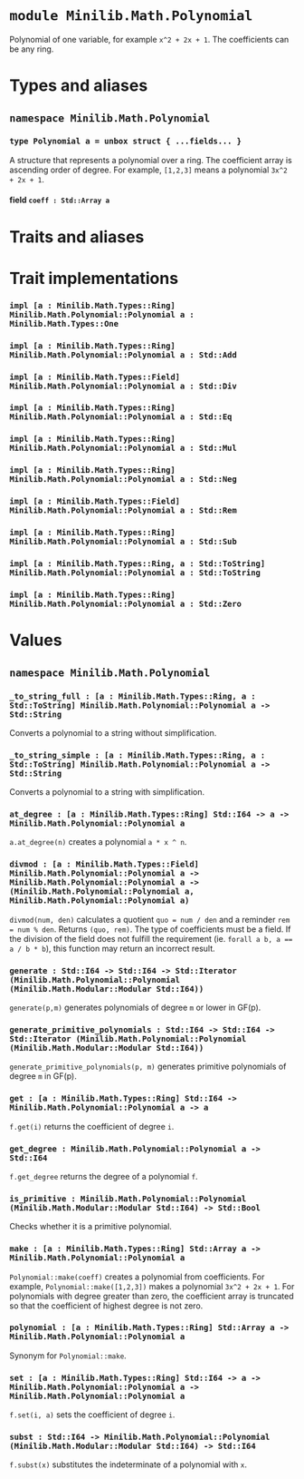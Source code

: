 # `module Minilib.Math.Polynomial`

Polynomial of one variable, for example `x^2 + 2x + 1`. The coefficients can be any ring.

# Types and aliases

## `namespace Minilib.Math.Polynomial`

### `type Polynomial a = unbox struct { ...fields... }`

A structure that represents a polynomial over a ring.
The coefficient array is ascending order of degree.
For example, `[1,2,3]` means a polynomial `3x^2 + 2x + 1`.

#### field `coeff : Std::Array a`

# Traits and aliases

# Trait implementations

### `impl [a : Minilib.Math.Types::Ring] Minilib.Math.Polynomial::Polynomial a : Minilib.Math.Types::One`

### `impl [a : Minilib.Math.Types::Ring] Minilib.Math.Polynomial::Polynomial a : Std::Add`

### `impl [a : Minilib.Math.Types::Field] Minilib.Math.Polynomial::Polynomial a : Std::Div`

### `impl [a : Minilib.Math.Types::Ring] Minilib.Math.Polynomial::Polynomial a : Std::Eq`

### `impl [a : Minilib.Math.Types::Ring] Minilib.Math.Polynomial::Polynomial a : Std::Mul`

### `impl [a : Minilib.Math.Types::Ring] Minilib.Math.Polynomial::Polynomial a : Std::Neg`

### `impl [a : Minilib.Math.Types::Field] Minilib.Math.Polynomial::Polynomial a : Std::Rem`

### `impl [a : Minilib.Math.Types::Ring] Minilib.Math.Polynomial::Polynomial a : Std::Sub`

### `impl [a : Minilib.Math.Types::Ring, a : Std::ToString] Minilib.Math.Polynomial::Polynomial a : Std::ToString`

### `impl [a : Minilib.Math.Types::Ring] Minilib.Math.Polynomial::Polynomial a : Std::Zero`

# Values

## `namespace Minilib.Math.Polynomial`

### `_to_string_full : [a : Minilib.Math.Types::Ring, a : Std::ToString] Minilib.Math.Polynomial::Polynomial a -> Std::String`

Converts a polynomial to a string without simplification.

### `_to_string_simple : [a : Minilib.Math.Types::Ring, a : Std::ToString] Minilib.Math.Polynomial::Polynomial a -> Std::String`

Converts a polynomial to a string with simplification.

### `at_degree : [a : Minilib.Math.Types::Ring] Std::I64 -> a -> Minilib.Math.Polynomial::Polynomial a`

`a.at_degree(n)` creates a polynomial `a * x ^ n`.

### `divmod : [a : Minilib.Math.Types::Field] Minilib.Math.Polynomial::Polynomial a -> Minilib.Math.Polynomial::Polynomial a -> (Minilib.Math.Polynomial::Polynomial a, Minilib.Math.Polynomial::Polynomial a)`

`divmod(num, den)` calculates a quotient `quo = num / den`
and a reminder `rem = num % den`.
Returns `(quo, rem)`.
The type of coefficients must be a field.
If the division of the field does not fulfill the requirement
(ie. `forall a b, a == a / b * b`),
this function may return an incorrect result.

### `generate : Std::I64 -> Std::I64 -> Std::Iterator (Minilib.Math.Polynomial::Polynomial (Minilib.Math.Modular::Modular Std::I64))`

`generate(p,m)` generates polynomials of degree `m` or lower in GF(p).

### `generate_primitive_polynomials : Std::I64 -> Std::I64 -> Std::Iterator (Minilib.Math.Polynomial::Polynomial (Minilib.Math.Modular::Modular Std::I64))`

`generate_primitive_polynomials(p, m)` generates primitive polynomials of degree `m` in GF(p).

### `get : [a : Minilib.Math.Types::Ring] Std::I64 -> Minilib.Math.Polynomial::Polynomial a -> a`

`f.get(i)` returns the coefficient of degree `i`.

### `get_degree : Minilib.Math.Polynomial::Polynomial a -> Std::I64`

`f.get_degree` returns the degree of a polynomial `f`.

### `is_primitive : Minilib.Math.Polynomial::Polynomial (Minilib.Math.Modular::Modular Std::I64) -> Std::Bool`

Checks whether it is a primitive polynomial.

### `make : [a : Minilib.Math.Types::Ring] Std::Array a -> Minilib.Math.Polynomial::Polynomial a`

`Polynomial::make(coeff)` creates a polynomial from coefficients.
For example, `Polynomial::make([1,2,3])` makes a polynomial `3x^2 + 2x + 1`.
For polynomials with degree greater than zero, the coefficient array is
truncated so that the coefficient of highest degree is not zero.

### `polynomial : [a : Minilib.Math.Types::Ring] Std::Array a -> Minilib.Math.Polynomial::Polynomial a`

Synonym for `Polynomial::make`.

### `set : [a : Minilib.Math.Types::Ring] Std::I64 -> a -> Minilib.Math.Polynomial::Polynomial a -> Minilib.Math.Polynomial::Polynomial a`

`f.set(i, a)` sets the coefficient of degree `i`.

### `subst : Std::I64 -> Minilib.Math.Polynomial::Polynomial (Minilib.Math.Modular::Modular Std::I64) -> Std::I64`

`f.subst(x)` substitutes the indeterminate of a polynomial with `x`.